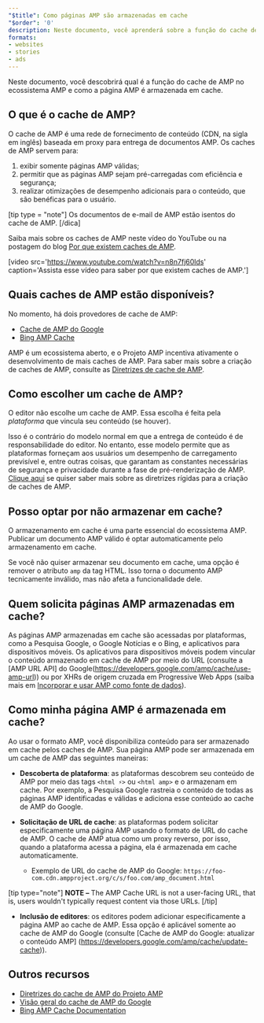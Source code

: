 ```yaml
---
"$title": Como páginas AMP são armazenadas em cache
"$order": '0'
description: Neste documento, você aprenderá sobre a função do cache de AMP no ecossistema de AMP e como sua página AMP é armazenada em cache.
formats:
- websites
- stories
- ads
---
```


Neste documento, você descobrirá qual é a função do cache de AMP no ecossistema AMP e como a página AMP é armazenada em cache.

## O que é o cache de AMP?

O cache de AMP é uma rede de fornecimento de conteúdo (CDN, na sigla em inglês) baseada em proxy para entrega de documentos AMP. Os caches de AMP servem para:

1. exibir somente páginas AMP válidas;
2. permitir que as páginas AMP sejam pré-carregadas com eficiência e segurança;
3. realizar otimizações de desempenho adicionais para o conteúdo, que são benéficas para o usuário.

[tip type = "note"] Os documentos de e-mail de AMP estão isentos do cache de AMP. [/dica]

Saiba mais sobre os caches de AMP neste vídeo do YouTube ou na postagem do blog [Por que existem caches de AMP](https://medium.com/@pbakaus/why-amp-caches-exist-cd7938da2456).

[video src='https://www.youtube.com/watch?v=n8n7fj60lds' caption='Assista esse vídeo para saber por que existem caches de AMP.']

## Quais caches de AMP estão disponíveis?

No momento, há dois provedores de cache de AMP:

- [Cache de AMP do Google](https://developers.google.com/amp/cache/)
- [Bing AMP Cache](https://www.bing.com/webmaster/help/bing-amp-cache-bc1c884c)

AMP é um ecossistema aberto, e o Projeto AMP incentiva ativamente o desenvolvimento de mais caches de AMP.  Para saber mais sobre a criação de caches de AMP, consulte as [Diretrizes de cache de AMP](https://github.com/ampproject/amphtml/blob/master/spec/amp-cache-guidelines.md).

## Como escolher um cache de AMP?

O editor não escolhe um cache de AMP. Essa escolha é feita pela *plataforma* que vincula seu conteúdo (se houver).

Isso é o contrário do modelo normal em que a entrega de conteúdo é de responsabilidade do editor.  No entanto, esse modelo permite que as plataformas forneçam aos usuários um desempenho de carregamento previsível e, entre outras coisas, que garantam as constantes necessárias de segurança e privacidade durante a fase de pré-renderização de AMP. [Clique aqui](https://github.com/ampproject/amphtml/blob/master/spec/amp-cache-guidelines.md) se quiser saber mais sobre as diretrizes rígidas para a criação de caches de AMP.

## Posso optar por não armazenar em cache?

O armazenamento em cache é uma parte essencial do ecossistema AMP. Publicar um documento AMP válido é optar automaticamente pelo armazenamento em cache.

Se você não quiser armazenar seu documento em cache, uma opção é remover o atributo `amp` da tag HTML. Isso torna o documento AMP tecnicamente inválido, mas não afeta a funcionalidade dele.

## Quem solicita páginas AMP armazenadas em cache?

As páginas AMP armazenadas em cache são acessadas por plataformas, como a Pesquisa Google, o Google Notícias e o Bing, e aplicativos para dispositivos móveis. Os aplicativos para dispositivos móveis podem vincular o conteúdo armazenado em cache de AMP por meio do URL (consulte a [AMP URL API] do Google(https://developers.google.com/amp/cache/use-amp-url)) ou por XHRs de origem cruzada em Progressive Web Apps (saiba mais em [Incorporar e usar AMP como fonte de dados](https://developers.google.com/amp/cache/use-amp-url)).

<amp-img src="/static/img/docs/platforms_accessing_cache.png" width="1054" height="356" layout="responsive" alt="platforms and mobile apps access cached AMP pages"></amp-img>

## Como minha página AMP é armazenada em cache?

Ao usar o formato AMP, você disponibiliza conteúdo para ser armazenado em cache pelos caches de AMP. Sua página AMP pode ser armazenada em um cache de AMP das seguintes maneiras:

- **Descoberta de plataforma**: as plataformas descobrem seu conteúdo de AMP por meio das tags `<html ⚡>` ou `<html amp>` e o armazenam em cache. Por exemplo, a Pesquisa Google rastreia o conteúdo de todas as páginas AMP identificadas e válidas e adiciona esse conteúdo ao cache de AMP do Google.

- **Solicitação de URL de cache**: as plataformas podem solicitar especificamente uma página AMP usando o formato de URL do cache de AMP.  O cache de AMP atua como um proxy reverso, por isso, quando a plataforma acessa a página, ela é armazenada em cache automaticamente.

    - Exemplo de URL do cache de AMP do Google: `https://foo-com.cdn.ampproject.org/c/s/foo.com/amp_document.html`

[tip type="note"] **NOTE –** The AMP Cache URL is not a user-facing URL, that is, users wouldn't typically request content via those URLs. [/tip]

- **Inclusão de editores**: os editores podem adicionar especificamente a página AMP ao cache de AMP.  Essa opção é aplicável somente ao cache de AMP do Google (consulte [Cache de AMP do Google: atualizar o conteúdo AMP] (https://developers.google.com/amp/cache/update-cache)).

## Outros recursos

- [Diretrizes do cache de AMP do Projeto AMP](https://github.com/ampproject/amphtml/blob/master/spec/amp-cache-guidelines.md)
- [Visão geral do cache de AMP do Google](https://developers.google.com/amp/cache/overview)
- [Bing AMP Cache Documentation](https://www.bing.com/webmaster/help/bing-amp-cache-bc1c884c)

